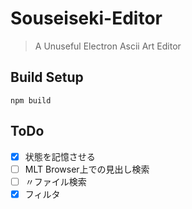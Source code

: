 # Souseiseki-Editor

> A Unuseful Electron Ascii Art Editor

## Build Setup

    npm build

## ToDo
- [x] 状態を記憶させる
- [ ] MLT Browser上での見出し検索
- [ ] 〃ファイル検索
- [x] フィルタ
